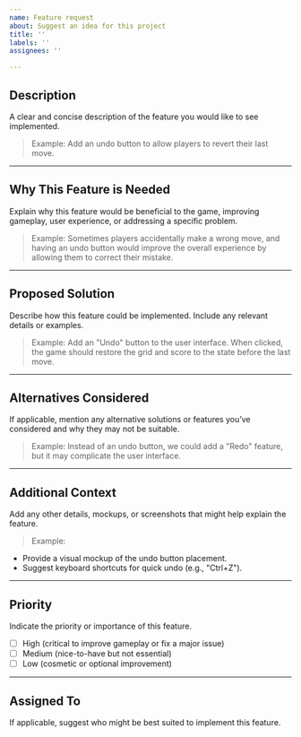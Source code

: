 ```yaml
---
name: Feature request
about: Suggest an idea for this project
title: ''
labels: ''
assignees: ''

---
```


## **Description**
A clear and concise description of the feature you would like to see implemented.

> Example: Add an undo button to allow players to revert their last move.

---

## **Why This Feature is Needed**
Explain why this feature would be beneficial to the game, improving gameplay, user experience, or addressing a specific problem.

> Example: Sometimes players accidentally make a wrong move, and having an undo button would improve the overall experience by allowing them to correct their mistake.

---

## **Proposed Solution**
Describe how this feature could be implemented. Include any relevant details or examples.

> Example: Add an "Undo" button to the user interface. When clicked, the game should restore the grid and score to the state before the last move.

---

## **Alternatives Considered**
If applicable, mention any alternative solutions or features you’ve considered and why they may not be suitable.

> Example: Instead of an undo button, we could add a "Redo" feature, but it may complicate the user interface.

---

## **Additional Context**
Add any other details, mockups, or screenshots that might help explain the feature.

> Example: 
- Provide a visual mockup of the undo button placement.
- Suggest keyboard shortcuts for quick undo (e.g., "Ctrl+Z").

---

## **Priority**
Indicate the priority or importance of this feature.

- [ ] High (critical to improve gameplay or fix a major issue)
- [ ] Medium (nice-to-have but not essential)
- [ ] Low (cosmetic or optional improvement)

---

## **Assigned To**
If applicable, suggest who might be best suited to implement this feature.
